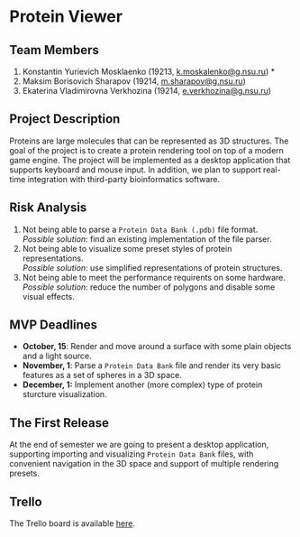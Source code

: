# Protein Viewer

## Team Members

1. Konstantin Yurievich Mosklaenko (19213, k.moskalenko@g.nsu.ru) *
2. Maksim Borisovich Sharapov (19214, m.sharapov@g.nsu.ru)
3. Ekaterina Vladimirovna Verkhozina (19214, e.verkhozina@g.nsu.ru)

## Project Description

Proteins are large molecules that can be represented as 3D structures. The goal of the project is to create a protein rendering tool on top of a modern game engine. The project will be implemented as a desktop application that supports keyboard and mouse input. In addition, we plan to support real-time integration with third-party bioinformatics software.

## Risk Analysis

1. Not being able to parse a `Protein Data Bank (.pdb)` file format.  
   *Possible solution*: find an existing implementation of the file parser.
2. Not being able to visualize some preset styles of protein representations.  
   *Possible solution*: use simplified representations of protein structures.
3. Not being able to meet the performance requirents on some hardware.  
   *Possible solution*: reduce the number of polygons and disable some visual effects.

## MVP Deadlines

- **October, 15**: Render and move around a surface with some plain objects and a light source.
- **November, 1**: Parse a `Protein Data Bank` file and render its very basic features as a set of spheres in a 3D space.
- **December, 1:** Implement another (more complex) type of protein sturcture visualization.

## The First Release

At the end of semester we are going to present a desktop application, supporting importing and visualizing `Protein Data Bank` files, with convenient navigation in the 3D space and support of multiple rendering presets.

## Trello

The Trello board is available [here](https://trello.com/b/5427Hns8).

